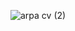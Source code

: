 
![arpa cv (2)](https://github.com/Arunbe-Arpa/CV/assets/126982225/89397f74-2fdd-4324-a412-a79c64056aca)
